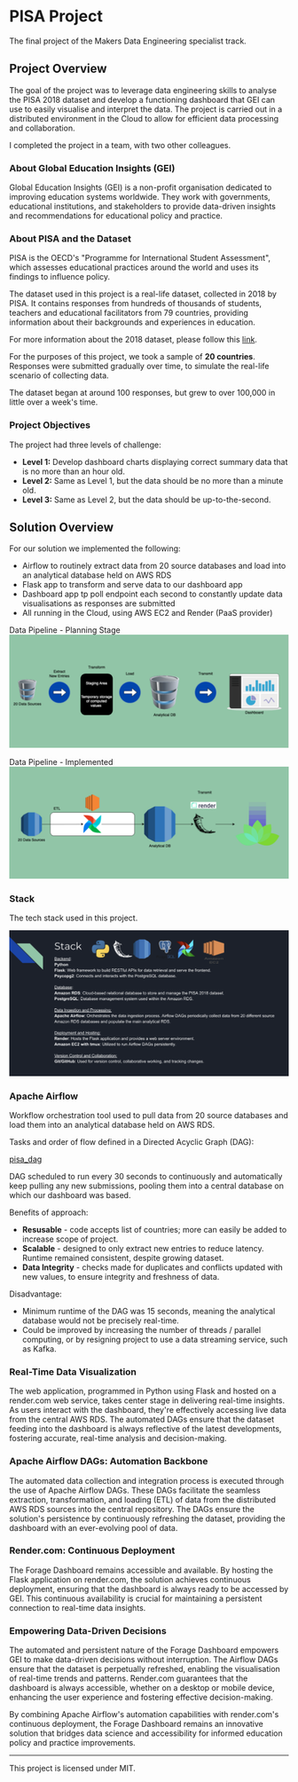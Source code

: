# PISA Project

The final project of the Makers Data Engineering specialist track.

## Project Overview

The goal of the project was to leverage data engineering skills to analyse the PISA 2018 dataset and develop a functioning dashboard that GEI can use to easily visualise and interpret the data. The project is carried out in a distributed environment in the Cloud to allow for efficient data processing and collaboration.

I completed the project in a team, with two other colleagues.

### About Global Education Insights (GEI)

Global Education Insights (GEI) is a non-profit organisation dedicated to improving education systems worldwide. They work with governments, educational institutions, and stakeholders to provide data-driven insights and recommendations for educational policy and practice.

### About PISA and the Dataset

PISA is the OECD's "Programme for International Student Assessment", which assesses educational practices around the world and uses its findings to influence policy.

The dataset used in this project is a real-life dataset, collected in 2018 by PISA. It contains responses from hundreds of thousands of students, teachers and educational facilitators from 79 countries, providing information about their backgrounds and experiences in education.

For more information about the 2018 dataset, please follow this [link](https://www.oecd.org/pisa/data/2018database/).

For the purposes of this project, we took a sample of **20 countries**. Responses were submitted gradually over time, to simulate the real-life scenario of collecting data. 

The dataset began at around 100 responses, but grew to over 100,000 in little over a week's time.

### Project Objectives

The project had three levels of challenge:

- **Level 1:** Develop dashboard charts displaying correct summary data that is no more than an hour old.
- **Level 2:** Same as Level 1, but the data should be no more than a minute old.
- **Level 3:** Same as Level 2, but the data should be up-to-the-second.

## Solution Overview

For our solution we implemented the following:

- Airflow to routinely extract data from 20 source databases and load into an analytical database held on AWS RDS
- Flask app to transform and serve data to our dashboard app
- Dashboard app tp poll endpoint each second to constantly update data visualisations as responses are submitted
- All running in the Cloud, using AWS EC2 and Render (PaaS provider)

Data Pipeline - Planning Stage
![pipeline_plan](/images/pipeline_plan.png)

Data Pipeline - Implemented
![pipeline_implemented](/images/pipeline_implemented.png)



### Stack

The tech stack used in this project.

![project_stack](./images/pisa-project-stack.png)

### Apache Airflow

Workflow orchestration tool used to pull data from 20 source databases and load them into an analytical database held on AWS RDS.

Tasks and order of flow defined in a Directed Acyclic Graph (DAG):

[pisa_dag](/airflow/pisa_dag.py)

DAG scheduled to run every 30 seconds to continuously and automatically keep pulling any new submissions, pooling them into a central database on which our dashboard was based.

Benefits of approach:
- **Resusable** - code accepts list of countries; more can easily be added to increase scope of project.
- **Scalable** - designed to only extract new entries to reduce latency. Runtime remained consistent, despite growing dataset.
- **Data Integrity** - checks made for duplicates and conflicts updated with new values, to ensure integrity and freshness of data.

Disadvantage:
- Minimum runtime of the DAG was 15 seconds, meaning the analytical database would not be precisely real-time.
- Could be improved by increasing the number of threads / parallel computing, or by resigning project to use a data streaming service, such as Kafka.


### Real-Time Data Visualization

The web application, programmed in Python using Flask and hosted on a render.com web service, takes center stage in delivering real-time insights. As users interact with the dashboard, they're effectively accessing live data from the central AWS RDS. The automated DAGs ensure that the dataset feeding into the dashboard is always reflective of the latest developments, fostering accurate, real-time analysis and decision-making.

### Apache Airflow DAGs: Automation Backbone

The automated data collection and integration process is executed through the use of Apache Airflow DAGs. These DAGs facilitate the seamless extraction, transformation, and loading (ETL) of data from the distributed AWS RDS sources into the central repository. The DAGs ensure the solution's persistence by continuously refreshing the dataset, providing the dashboard with an ever-evolving pool of data.

### Render.com: Continuous Deployment

The Forage Dashboard remains accessible and available. By hosting the Flask application on render.com, the solution achieves continuous deployment, ensuring that the dashboard is always ready to be accessed by GEI. This continuous availability is crucial for maintaining a persistent connection to real-time data insights.

### Empowering Data-Driven Decisions

The automated and persistent nature of the Forage Dashboard empowers GEI to make data-driven decisions without interruption. The Airflow DAGs ensure that the dataset is perpetually refreshed, enabling the visualisation of real-time trends and patterns. Render.com guarantees that the dashboard is always accessible, whether on a desktop or mobile device, enhancing the user experience and fostering effective decision-making.

By combining Apache Airflow's automation capabilities with render.com's continuous deployment, the Forage Dashboard remains an innovative solution that bridges data science and accessibility for informed education policy and practice improvements.

<hr>

This project is licensed under MIT.
